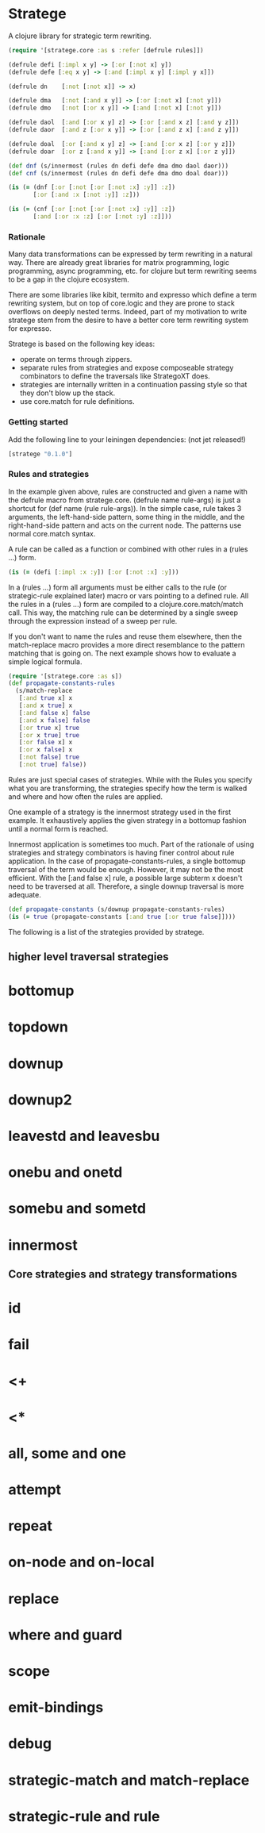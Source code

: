 Stratege
========

A clojure library for strategic term rewriting.

```clojure
(require '[stratege.core :as s :refer [defrule rules]])

(defrule defi [:impl x y] -> [:or [:not x] y])
(defrule defe [:eq x y] -> [:and [:impl x y] [:impl y x]])

(defrule dn    [:not [:not x]] -> x)

(defrule dma   [:not [:and x y]] -> [:or [:not x] [:not y]])
(defrule dmo   [:not [:or x y]] -> [:and [:not x] [:not y]])

(defrule daol  [:and [:or x y] z] -> [:or [:and x z] [:and y z]])
(defrule daor  [:and z [:or x y]] -> [:or [:and z x] [:and z y]])

(defrule doal  [:or [:and x y] z] -> [:and [:or x z] [:or y z]])
(defrule doar  [:or z [:and x y]] -> [:and [:or z x] [:or z y]])

(def dnf (s/innermost (rules dn defi defe dma dmo daol daor)))
(def cnf (s/innermost (rules dn defi defe dma dmo doal doar)))

(is (= (dnf [:or [:not [:or [:not :x] :y]] :z])
       [:or [:and :x [:not :y]] :z]))

(is (= (cnf [:or [:not [:or [:not :x] :y]] :z])
       [:and [:or :x :z] [:or [:not :y] :z]]))
```

### Rationale

Many data transformations can be expressed by term rewriting in a
natural way. There are already great libraries for matrix programming,
logic programming, async programming, etc. for clojure but term
rewriting seems to be a gap in the clojure ecosystem.

There are some libraries like kibit, termito and expresso which define
a term rewriting system, but on top of core.logic and they are prone
to stack overflows on deeply nested terms. Indeed, part of my
motivation to write stratege stem from the desire to have a better
core term rewriting system for expresso.

Stratege is based on the following key ideas:
- operate on terms through zippers.
- separate rules from strategies and expose composeable strategy combinators to define
  the traversals like StrategoXT does.
- strategies are internally written in a continuation passing style so that they don't
  blow up the stack.
- use core.match for rule definitions.


### Getting started

Add the following line to your leiningen dependencies: (not jet released!)
```clojure
[stratege "0.1.0"]
```

### Rules and strategies

In the example given above, rules are constructed and given a name
with the defrule macro from stratege.core. (defrule name rule-args) is
just a shortcut for (def name (rule rule-args)).
In the simple case, rule takes 3 arguments, the left-hand-side pattern, some thing in the middle, and the right-hand-side pattern and acts on the current node. The patterns use normal core.match syntax.

A rule can be called as a function or combined with other rules in a (rules ...) form.

```clojure
(is (= (defi [:impl :x :y]) [:or [:not :x] :y]))
```
In a (rules ...) form all arguments must be either calls to the rule (or strategic-rule explained later) macro or vars pointing to a defined rule. All the rules in a (rules ...) form are compiled to a clojure.core.match/match call. This way, the matching rule can be determined by a single sweep through the expression instead of a sweep per rule.

If you don't want to name the rules and reuse them elsewhere, then the match-replace macro provides a more direct resemblance to the pattern matching that is going on.
The next example shows how to evaluate a simple logical formula.

```clojure
(require '[stratege.core :as s])
(def propagate-constants-rules
  (s/match-replace
   [:and true x] x
   [:and x true] x
   [:and false x] false
   [:and x false] false
   [:or true x] true
   [:or x true] true
   [:or false x] x
   [:or x false] x
   [:not false] true
   [:not true] false))
```

Rules are just special cases of strategies. While with the Rules you specify what you are transforming, the strategies specify how the term is walked and where and how often the rules are applied.

One example of a strategy is the innermost strategy used in the first
example. It exhaustively applies the given strategy in a bottomup
fashion until a normal form is reached.

Innermost application is sometimes too much. Part of the rationale of
using strategies and strategy combinators is having finer control
about rule application. In the case of propagate-constants-rules, a single bottomup traversal of the term would be enough. However, it may not be the most efficient. With the
[:and false x] rule, a possible large subterm x doesn't need to be traversed at all. Therefore, a single downup traversal is more adequate.

```clojure
(def propagate-constants (s/downup propagate-constants-rules)
(is (= true (propagate-constants [:and true [:or true false]])))
```

The following is a list of the strategies provided by stratege.

## higher level traversal strategies

# bottomup

# topdown

# downup

# downup2

# leavestd and leavesbu

# onebu and onetd

# somebu and sometd

# innermost

## Core strategies and strategy transformations

# id

# fail

# <+

# <*

# all, some and one

# attempt

# repeat

# on-node and on-local

# replace

# where and guard

# scope

# emit-bindings

# debug

# strategic-match and match-replace

# strategic-rule and rule

